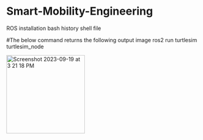 # Smart-Mobility-Engineering
ROS installation bash history shell file

#The below command returns the following output image
ros2 run turtlesim turtlesim_node

<img width="205" alt="Screenshot 2023-09-19 at 3 21 18 PM" src="https://github.com/ElyorS/Smart-Mobility-Engineering/assets/115398604/80c5290c-2630-4963-806a-ac1a62e49634">
